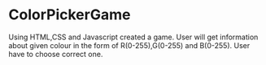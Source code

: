 # ColorPickerGame
Using HTML,CSS and Javascript created a game.
User will get information about given colour in the form of R(0-255),G(0-255) and B(0-255).
User have to choose correct one.

